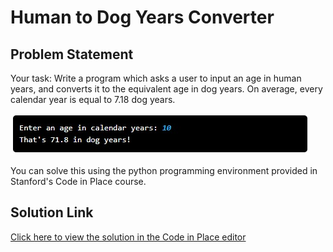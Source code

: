 # Human to Dog Years Converter

## Problem Statement

Your task: Write a program which asks a user to input an age in human years, and converts it to the equivalent age in dog years. On average, every calendar year is equal to 7.18 dog years.

![Sample Result](result.jpeg)

You can solve this using the python programming environment provided in Stanford's Code in Place course.

## Solution Link

[Click here to view the solution in the Code in Place editor](https://codeinplace.stanford.edu/cip5/share/SUPJ02RPhtHGxj4QbKeG)
